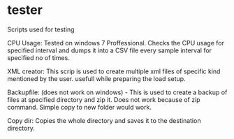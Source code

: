 # tester
Scripts used for testing

CPU Usage: Tested on windows 7 Proffessional. Checks the CPU usage for specified interval and dumps it into a CSV file every sample interval for specified no of times. 

XML creator: This scrip is used to create multiple xml files of specific kind mentioned by the user. usefull while preparing the load setup. 

Backupfile: (does not work on windows) - This is used to create a backup of files at specified directory and zip it. Does not work because of zip command. Simple copy to new folder would work. 

Copy dir: Copies the whole directory and saves it to the destination directory. 
